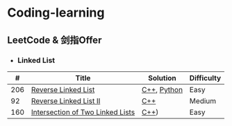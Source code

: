 
Coding-learning
======

## LeetCode & 剑指Offer

* ### Linked List

| # | Title | Solution | Difficulty |
|---| ----- | -------- | ---------- |
|206|[Reverse Linked List](https://leetcode-cn.com/problems/reverse-linked-list/)| [C++](./LinkedList/Reverse-Linked-List/ReverseLinkedList.cpp), [Python](./LinkedList/Reverse-Linked-List/ReverseLinkedList.py)|Easy|
|92|[Reverse Linked List II](https://leetcode-cn.com/problems/reverse-linked-list-ii/)|[C++](./LinkedList/Reverse-Linked-List-II/ReverseLinkedListII.cpp)|Medium|
|160|[Intersection of Two Linked Lists](https://leetcode-cn.com/problems/intersection-of-two-linked-lists/)|[C++](./LinkedList/Intersection-of-Two-Linked-Lists/IntersectionofTwoLinkedLists.cpp))|Easy|


